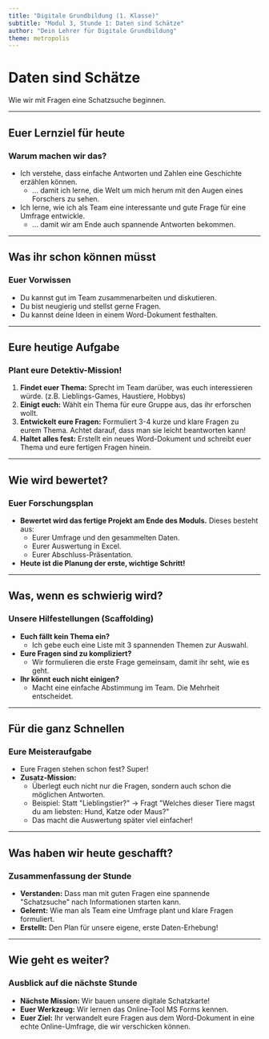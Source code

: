 ```yaml
---
title: "Digitale Grundbildung (1. Klasse)"
subtitle: "Modul 3, Stunde 1: Daten sind Schätze"
author: "Dein Lehrer für Digitale Grundbildung"
theme: metropolis
---
```


# Daten sind Schätze

Wie wir mit Fragen eine Schatzsuche beginnen.

---

## Euer Lernziel für heute

### Warum machen wir das?

*   Ich verstehe, dass einfache Antworten und Zahlen eine Geschichte erzählen können.
    *   ... damit ich lerne, die Welt um mich herum mit den Augen eines Forschers zu sehen.
*   Ich lerne, wie ich als Team eine interessante und gute Frage für eine Umfrage entwickle.
    *   ... damit wir am Ende auch spannende Antworten bekommen.

---

## Was ihr schon können müsst

### Euer Vorwissen

*   Du kannst gut im Team zusammenarbeiten und diskutieren.
*   Du bist neugierig und stellst gerne Fragen.
*   Du kannst deine Ideen in einem Word-Dokument festhalten.

---

## Eure heutige Aufgabe

### Plant eure Detektiv-Mission!

1.  **Findet euer Thema:** Sprecht im Team darüber, was euch interessieren würde. (z.B. Lieblings-Games, Haustiere, Hobbys)
2.  **Einigt euch:** Wählt ein Thema für eure Gruppe aus, das ihr erforschen wollt.
3.  **Entwickelt eure Fragen:** Formuliert 3-4 kurze und klare Fragen zu eurem Thema. Achtet darauf, dass man sie leicht beantworten kann!
4.  **Haltet alles fest:** Erstellt ein neues Word-Dokument und schreibt euer Thema und eure fertigen Fragen hinein.

---

## Wie wird bewertet?

### Euer Forschungsplan

*   **Bewertet wird das fertige Projekt am Ende des Moduls.** Dieses besteht aus:
    *   Eurer Umfrage und den gesammelten Daten.
    *   Eurer Auswertung in Excel.
    *   Eurer Abschluss-Präsentation.
*   **Heute ist die Planung der erste, wichtige Schritt!**

---

## Was, wenn es schwierig wird?

### Unsere Hilfestellungen (Scaffolding)

*   **Euch fällt kein Thema ein?**
    *   Ich gebe euch eine Liste mit 3 spannenden Themen zur Auswahl.
*   **Eure Fragen sind zu kompliziert?**
    *   Wir formulieren die erste Frage gemeinsam, damit ihr seht, wie es geht.
*   **Ihr könnt euch nicht einigen?**
    *   Macht eine einfache Abstimmung im Team. Die Mehrheit entscheidet.

---

## Für die ganz Schnellen

### Eure Meisteraufgabe

*   Eure Fragen stehen schon fest? Super!
*   **Zusatz-Mission:**
    *   Überlegt euch nicht nur die Fragen, sondern auch schon die möglichen Antworten.
    *   Beispiel: Statt "Lieblingstier?" -> Fragt "Welches dieser Tiere magst du am liebsten: Hund, Katze oder Maus?"
    *   Das macht die Auswertung später viel einfacher!

---

## Was haben wir heute geschafft?

### Zusammenfassung der Stunde

*   **Verstanden:** Dass man mit guten Fragen eine spannende "Schatzsuche" nach Informationen starten kann.
*   **Gelernt:** Wie man als Team eine Umfrage plant und klare Fragen formuliert.
*   **Erstellt:** Den Plan für unsere eigene, erste Daten-Erhebung!

---

## Wie geht es weiter?

### Ausblick auf die nächste Stunde

*   **Nächste Mission:** Wir bauen unsere digitale Schatzkarte!
*   **Euer Werkzeug:** Wir lernen das Online-Tool MS Forms kennen.
*   **Euer Ziel:** Ihr verwandelt eure Fragen aus dem Word-Dokument in eine echte Online-Umfrage, die wir verschicken können.

